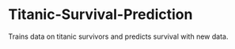 # Titanic-Survival-Prediction
 Trains data on titanic survivors and predicts survival with new data.
